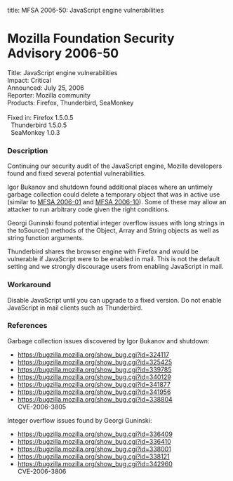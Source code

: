 title: MFSA 2006-50: JavaScript engine vulnerabilities

<h1>Mozilla Foundation Security Advisory 2006-50</h1>

<p><span class="label">Title:</span>      JavaScript engine vulnerabilities<br/>
<span class="label">Impact:</span>     Critical<br/>
<span class="label">Announced:</span>  July 25, 2006<br/>
<span class="label">Reporter:</span>   Mozilla community<br/>
<span class="label">Products:</span>   Firefox, Thunderbird, SeaMonkey<br/>
<br/>
<span class="label">Fixed in:</span>   Firefox 1.5.0.5<br/>
<span class="label">&#160;</span>      Thunderbird 1.5.0.5<br/>
<span class="label">&#160;</span>      SeaMonkey 1.0.3</p>

<h3>Description</h3>

<p>Continuing our security audit of the JavaScript engine, Mozilla developers
found and fixed several potential vulnerabilities.</p>

<p>Igor Bukanov and
shutdown found additional places where an untimely garbage collection
could delete a temporary object that was in active use (similar to
<a href="mfsa2006-01.html">MFSA 2006-01</a> and
<a href="mfsa2006-10.html">MFSA 2006-10</a>). Some of these may
allow an attacker to run arbitrary code given the right conditions.</p>

<p>Georgi Guninski found potential integer overflow issues with
long strings in the toSource() methods of the Object, Array and String
objects as well as string function arguments.</p>

<p class="note">Thunderbird shares the browser engine with Firefox
and would be vulnerable if JavaScript were to be enabled in mail. This is not
the default setting and we strongly discourage users from enabling
JavaScript in mail.</p>

<h3>Workaround</h3>

<p>Disable JavaScript until you can upgrade to a fixed version. Do not enable
JavaScript in mail clients such as Thunderbird.</p>

<h3>References</h3>

<p>Garbage collection issues discovered by Igor Bukanov and shutdown:</p>

<ul>
<li><a href="https://bugzilla.mozilla.org/show_bug.cgi?id=324117">
https://bugzilla.mozilla.org/show_bug.cgi?id=324117</a></li>
<li><a href="https://bugzilla.mozilla.org/show_bug.cgi?id=325425">
https://bugzilla.mozilla.org/show_bug.cgi?id=325425</a></li>
<li><a href="https://bugzilla.mozilla.org/show_bug.cgi?id=339785">
https://bugzilla.mozilla.org/show_bug.cgi?id=339785</a></li>
<li><a href="https://bugzilla.mozilla.org/show_bug.cgi?id=340129">
https://bugzilla.mozilla.org/show_bug.cgi?id=340129</a></li>
<li><a href="https://bugzilla.mozilla.org/show_bug.cgi?id=341877">
https://bugzilla.mozilla.org/show_bug.cgi?id=341877</a></li>
<li><a href="https://bugzilla.mozilla.org/show_bug.cgi?id=341956">
https://bugzilla.mozilla.org/show_bug.cgi?id=341956</a></li>
<li><a href="https://bugzilla.mozilla.org/show_bug.cgi?id=338804">
https://bugzilla.mozilla.org/show_bug.cgi?id=338804</a><br/>
CVE-2006-3805</li>
</ul>

<p>Integer overflow issues found by Georgi Guninski:</p>

<ul>
<li><a href="https://bugzilla.mozilla.org/show_bug.cgi?id=336409">
https://bugzilla.mozilla.org/show_bug.cgi?id=336409</a></li>
<li><a href="https://bugzilla.mozilla.org/show_bug.cgi?id=336410">
https://bugzilla.mozilla.org/show_bug.cgi?id=336410</a></li>
<li><a href="https://bugzilla.mozilla.org/show_bug.cgi?id=338001">
https://bugzilla.mozilla.org/show_bug.cgi?id=338001</a></li>
<li><a href="https://bugzilla.mozilla.org/show_bug.cgi?id=338121">
https://bugzilla.mozilla.org/show_bug.cgi?id=338121</a></li>
<li><a href="https://bugzilla.mozilla.org/show_bug.cgi?id=342960">
https://bugzilla.mozilla.org/show_bug.cgi?id=342960</a><br/>
CVE-2006-3806</li>
</ul>



